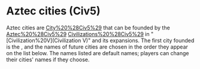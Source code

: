 # Aztec cities (Civ5)

Aztec cities are [City%20%28Civ5%29](cities) that can be founded by the [Aztec%20%28Civ5%29](Aztec) [Civilizations%20%28Civ5%29](civilization) in "[Civilization%20V](Civilization V)" and its expansions. The first city founded is the , and the names of future cities are chosen in the order they appear on the list below.
The names listed are default names; players can change their cities' names if they choose.